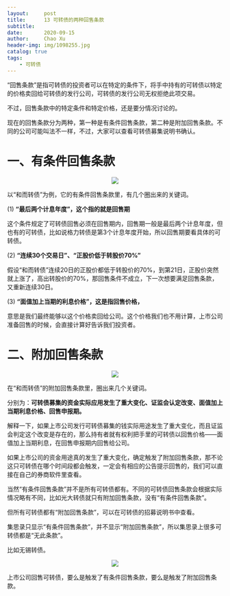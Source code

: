 ```yaml
---
layout:     post
title:      13 可转债的两种回售条款
subtitle:   
date:       2020-09-15
author:     Chao Xu
header-img: img/1098255.jpg
catalog: true
tags:
    - 可转债
---
```


“回售条款”是指可转债的投资者可以在特定的条件下，将手中持有的可转债以特定的价格卖回给可转债的发行公司，可转债的发行公司无权拒绝此项交易。

不过，回售条款中的特定条件和特定价格，还是要分情况讨论的。

现在的回售条款分为两种，第一种是有条件回售条款，第二种是附加回售条款。不同的公司可能叫法不一样，不过，大家可以查看可转债募集说明书确认。

# 一、有条件回售条款

<p align="center">
    <img src = "https://i.loli.net/2020/09/27/QqhHuA3lxJaf1C7.png">
</p>


以“和而转债”为例，它的有条件回售条款里，有几个圈出来的关键词。

(1) **“最后两个计息年度”，这个指的就是回售期**

这个条件规定了可转债回售必须在回售期内，回售期一般是最后两个计息年度，但也有的可转债，比如说格力转债是第3个计息年度开始，所以回售期要看具体的可转债。

(2) **“连续30个交易日”、“正股价低于转股价70%”**

假设“和而转债”连续20日的正股价都低于转股价的70%，到第21日，正股价突然就上涨了，高出转股价的70%，那回售条件不成立，下一次想要满足回售条款，又重新连续30日。

(3) **“面值加上当期的利息价格”，这是指回售价格，**

意思是我们最终能够以这个价格卖回给公司。这个价格我们也不用计算，上市公司准备回售的时候，会直接计算好告诉我们投资者。

# 二、附加回售条款

<p align="center">
    <img src ="https://i.loli.net/2020/09/27/KI2OciTPH6tE7Ql.png">
</p>


在“和而转债”的附加回售条款里，圈出来几个关键词。

分别为：**可转债募集的资金实际应用发生了重大变化、证监会认定改变、面值加上当期利息价格、回售申报期。**

解释一下，如果上市公司发行可转债募集的钱实际用途发生了重大变化，而且证监会判定这个改变是存在的，那么持有者就有权利把手里的可转债以回售价格——面值加上当期利息，在回售申报期内回售给公司。

如果上市公司的资金用途真的发生了重大变化，确定触发了附加回售条款，那不论这只可转债在哪个时间段都会触发，一定会有相应的公告提示回售的，我们可以直接在自己的券商软件里查看。

当然“有条件回售条款”并不是所有可转债都有。不同的可转债回售条款会根据实际情况略有不同，比如光大转债就只有附加回售条款，没有“有条件回售条款”。

但所有可转债都有“附加回售条款”，可以在可转债的招募说明书中查看。

集思录只显示“有条件回售条款”，并不显示“附加回售条款”，所以集思录上很多可转债都是“无此条款”。

比如无锡转债。

<p align="center">
    <img src = "https://i.loli.net/2020/09/27/zSaeOoVWUZ9732k.png">
</p>


上市公司回售可转债，要么是触发了有条件回售条款，要么是触发了附加回售条款。